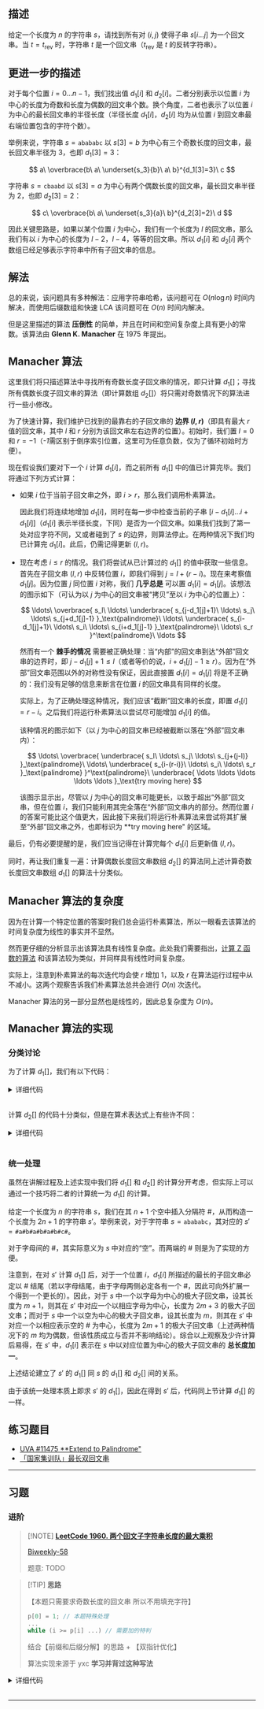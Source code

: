 ## 描述

给定一个长度为 $n$ 的字符串 $s$，请找到所有对 $(i, j)$ 使得子串 $s[i \dots j]$ 为一个回文串。当 $t = t_{\text{rev}}$ 时，字符串 $t$ 是一个回文串（$t_{\text{rev}}$ 是 $t$ 的反转字符串）。

## 更进一步的描述

对于每个位置 $i = 0 \dots n - 1$，我们找出值 $d_1[i]$ 和 $d_2[i]$。二者分别表示以位置 $i$ 为中心的长度为奇数和长度为偶数的回文串个数。换个角度，二者也表示了以位置 $i$ 为中心的最长回文串的半径长度（半径长度 $d_1[i]$，$d_2[i]$ 均为从位置 $i$ 到回文串最右端位置包含的字符个数）。

举例来说，字符串 $s = \mathtt{abababc}$ 以 $s[3] = b$ 为中心有三个奇数长度的回文串，最长回文串半径为 $3$，也即 $d_1[3] = 3$：

$$
a\ \overbrace{b\ a\ \underset{s_3}{b}\ a\ b}^{d_1[3]=3}\ c
$$

字符串 $s = \mathtt{cbaabd}$ 以 $s[3] = a$ 为中心有两个偶数长度的回文串，最长回文串半径为 $2$，也即 $d_2[3] = 2$：

$$
c\ \overbrace{b\ a\ \underset{s_3}{a}\ b}^{d_2[3]=2}\ d
$$

因此关键思路是，如果以某个位置 $i$ 为中心，我们有一个长度为 $l$ 的回文串，那么我们有以 $i$ 为中心的长度为 $l - 2$，$l - 4$，等等的回文串。所以 $d_1[i]$ 和 $d_2[i]$ 两个数组已经足够表示字符串中所有子回文串的信息。

## 解法

总的来说，该问题具有多种解法：应用字符串哈希，该问题可在 $O(n \log n)$ 时间内解决，而使用后缀数组和快速 LCA 该问题可在 $O(n)$ 时间内解决。

但是这里描述的算法 **压倒性** 的简单，并且在时间和空间复杂度上具有更小的常数。该算法由 **Glenn K. Manacher** 在 1975 年提出。

## Manacher 算法

这里我们将只描述算法中寻找所有奇数长度子回文串的情况，即只计算 $d_1[]$；寻找所有偶数长度子回文串的算法（即计算数组 $d_2[]$）将只需对奇数情况下的算法进行一些小修改。

为了快速计算，我们维护已找到的最靠右的子回文串的 **边界 $(l, r)$**（即具有最大 $r$ 值的回文串，其中 $l$ 和 $r$ 分别为该回文串左右边界的位置）。初始时，我们置 $l = 0$ 和 $r = -1$（*-1*需区别于倒序索引位置，这里可为任意负数，仅为了循环初始时方便）。

现在假设我们要对下一个 $i$ 计算 $d_1[i]$，而之前所有 $d_1[]$ 中的值已计算完毕。我们将通过下列方式计算：

-   如果 $i$ 位于当前子回文串之外，即 $i > r$，那么我们调用朴素算法。

    因此我们将连续地增加 $d_1[i]$，同时在每一步中检查当前的子串 $[i - d_1[i] \dots i + d_1[i]]$（$d_1[i]$ 表示半径长度，下同）是否为一个回文串。如果我们找到了第一处对应字符不同，又或者碰到了 $s$ 的边界，则算法停止。在两种情况下我们均已计算完 $d_1[i]$。此后，仍需记得更新 $(l, r)$。

-   现在考虑 $i \le r$ 的情况。我们将尝试从已计算过的 $d_1[]$ 的值中获取一些信息。首先在子回文串 $(l, r)$ 中反转位置 $i$，即我们得到 $j = l + (r - i)$。现在来考察值 $d_1[j]$。因为位置 $j$ 同位置 $i$ 对称，我们 **几乎总是** 可以置 $d_1[i] = d_1[j]$。该想法的图示如下（可认为以 $j$ 为中心的回文串被“拷贝”至以 $i$ 为中心的位置上）：

    $$
    \ldots\
    \overbrace{
        s_l\ \ldots\
        \underbrace{
            s_{j-d_1[j]+1}\ \ldots\ s_j\ \ldots\ s_{j+d_1[j]-1}
        }_\text{palindrome}\
        \ldots\
        \underbrace{
            s_{i-d_1[j]+1}\ \ldots\ s_i\ \ldots\ s_{i+d_1[j]-1}
        }_\text{palindrome}\
        \ldots\ s_r
    }^\text{palindrome}\
    \ldots
    $$

    然而有一个 **棘手的情况** 需要被正确处理：当“内部”的回文串到达“外部”回文串的边界时，即 $j - d_1[j] + 1 \le l$（或者等价的说，$i + d_1[j] - 1 \ge r$）。因为在“外部”回文串范围以外的对称性没有保证，因此直接置 $d_1[i] = d_1[j]$ 将是不正确的：我们没有足够的信息来断言在位置 $i$ 的回文串具有同样的长度。

    实际上，为了正确处理这种情况，我们应该“截断”回文串的长度，即置 $d_1[i] = r - i$。之后我们将运行朴素算法以尝试尽可能增加 $d_1[i]$ 的值。

    该种情况的图示如下（以 $j$ 为中心的回文串已经被截断以落在“外部”回文串内）：

    $$
    \ldots\
    \overbrace{
        \underbrace{
            s_l\ \ldots\ s_j\ \ldots\ s_{j+(j-l)}
        }_\text{palindrome}\
        \ldots\
        \underbrace{
            s_{i-(r-i)}\ \ldots\ s_i\ \ldots\ s_r
        }_\text{palindrome}
    }^\text{palindrome}\
    \underbrace{
        \ldots \ldots \ldots \ldots \ldots
    }_\text{try moving here}
    $$

    该图示显示出，尽管以 $j$ 为中心的回文串可能更长，以致于超出“外部”回文串，但在位置 $i$，我们只能利用其完全落在“外部”回文串内的部分。然而位置 $i$ 的答案可能比这个值更大，因此接下来我们将运行朴素算法来尝试将其扩展至“外部”回文串之外，也即标识为 **try moving here" 的区域。

最后，仍有必要提醒的是，我们应当记得在计算完每个 $d_1[i]$ 后更新值 $(l, r)$。

同时，再让我们重复一遍：计算偶数长度回文串数组 $d_2[]$ 的算法同上述计算奇数长度回文串数组 $d_1[]$ 的算法十分类似。

## Manacher 算法的复杂度

因为在计算一个特定位置的答案时我们总会运行朴素算法，所以一眼看去该算法的时间复杂度为线性的事实并不显然。

然而更仔细的分析显示出该算法具有线性复杂度。此处我们需要指出，[计算 Z 函数的算法](string/z-func.md) 和该算法较为类似，并同样具有线性时间复杂度。

实际上，注意到朴素算法的每次迭代均会使 $r$ 增加 $1$，以及 $r$ 在算法运行过程中从不减小。这两个观察告诉我们朴素算法总共会进行 $O(n)$ 次迭代。

Manacher 算法的另一部分显然也是线性的，因此总复杂度为 $O(n)$。

## Manacher 算法的实现

### 分类讨论

为了计算 $d_1[]$，我们有以下代码：

<details>
<summary>详细代码</summary>
<!-- tabs:start -->

###### **C++**

```cpp
// C++ Version
vector<int> d1(n);
for (int i = 0, l = 0, r = -1; i < n; i++) {
    int k = (i > r) ? 1 : min(d1[l + r - i], r - i + 1);
    while (0 <= i - k && i + k < n && s[i - k] == s[i + k]) { k++; }
    d1[i] = k--;
    if (i + k > r) {
        l = i - k;
        r = i + k;
    }
}
```

###### **Python**

```python
# Python Version
d1 = [0] * n
l, r = 0, -1
for i in range(0, n):
    k = 1 if i > r else min(d1[l + r - i], r - i + 1)
    while 0 <= i - k and i + k < n and s[i - k] == s[i + k]:
        k += 1
    d1[i] = k
    k -= 1
    if i + k > r:
        l = i - k
        r = i + k
```

<!-- tabs:end -->
</details>

<br>

计算 $d_2[]$ 的代码十分类似，但是在算术表达式上有些许不同：

<details>
<summary>详细代码</summary>
<!-- tabs:start -->

###### **C++**

```cpp
// C++ Version
vector<int> d2(n);
for (int i = 0, l = 0, r = -1; i < n; i++) {
    int k = (i > r) ? 0 : min(d2[l + r - i + 1], r - i + 1);
    while (0 <= i - k - 1 && i + k < n && s[i - k - 1] == s[i + k]) { k++; }
    d2[i] = k--;
    if (i + k > r) {
        l = i - k - 1;
        r = i + k;
    }
}
```

###### **Python**

```python
# Python Version
d2 = [0] * n
l, r = 0, -1
for i in range(0, n):
    k = 0 if i > r else min(d2[l + r - i + 1], r - i + 1)
    while 0 <= i - k - 1 and i + k < n and s[i - k - 1] == s[i + k]:
        k += 1
    d2[i] = k
    k -= 1
    if i + k > r:
        l = i - k - 1
        r = i + k
```

<!-- tabs:end -->
</details>

<br>

### 统一处理

虽然在讲解过程及上述实现中我们将 $d_1[]$ 和 $d_2[]$ 的计算分开考虑，但实际上可以通过一个技巧将二者的计算统一为 $d_1[]$ 的计算。

给定一个长度为 $n$ 的字符串 $s$，我们在其 $n + 1$ 个空中插入分隔符 $\#$，从而构造一个长度为 $2n + 1$ 的字符串 $s'$。举例来说，对于字符串 $s = \mathtt{abababc}$，其对应的 $s' = \mathtt{\#a\#b\#a\#b\#a\#b\#c\#}$。

对于字母间的 $\#$，其实际意义为 $s$ 中对应的“空”。而两端的 $\#$ 则是为了实现的方便。

注意到，在对 $s'$ 计算 $d_1[]$ 后，对于一个位置 $i$，$d_1[i]$ 所描述的最长的子回文串必定以 $\#$ 结尾（若以字母结尾，由于字母两侧必定各有一个 $\#$，因此可向外扩展一个得到一个更长的）。因此，对于 $s$ 中一个以字母为中心的极大子回文串，设其长度为 $m + 1$，则其在 $s'$ 中对应一个以相应字母为中心，长度为 $2m + 3$ 的极大子回文串；而对于 $s$ 中一个以空为中心的极大子回文串，设其长度为 $m$，则其在 $s'$ 中对应一个以相应表示空的 $\#$ 为中心，长度为 $2m + 1$ 的极大子回文串（上述两种情况下的 $m$ 均为偶数，但该性质成立与否并不影响结论）。综合以上观察及少许计算后易得，在 $s'$ 中，$d_1[i]$ 表示在 $s$ 中以对应位置为中心的极大子回文串的 **总长度加一**。

上述结论建立了 $s'$ 的 $d_1[]$ 同 $s$ 的 $d_1[]$ 和 $d_2[]$ 间的关系。

由于该统一处理本质上即求 $s'$ 的 $d_1[]$，因此在得到 $s'$ 后，代码同上节计算 $d_1[]$ 的一样。

## 练习题目

- [UVA #11475 **Extend to Palindrome"](https://uva.onlinejudge.org/index.php?option=com_onlinejudge&Itemid=8&page=show_problem&problem=2470)
- [「国家集训队」最长双回文串](https://www.luogu.com.cn/problem/P4555)

* * *

## 习题

### 进阶

> [!NOTE] **[LeetCode 1960. 两个回文子字符串长度的最大乘积](https://leetcode-cn.com/problems/maximum-product-of-the-length-of-two-palindromic-substrings/)**
> 
> [Biweekly-58]()
> 
> 题意: TODO

> [!TIP] **思路**
> 
>  【本题只需要求奇数长度的回文串 所以不用填充字符】
> 
> ```cpp
> p[0] = 1;	// 本题特殊处理
> ...
> while (i >= p[i] ...) // 需要加的特判
> ```
> 
> 结合【前缀和后缀分解】的思路 + 【双指针优化】
> 
> 算法实现来源于 yxc **学习并背过这种写法**

<details>
<summary>详细代码</summary>
<!-- tabs:start -->

##### **C++**

```cpp
class Solution {
public:
    using LL = long long;
    const static int N = 1e5 + 10;
    
    char b[N];
    int p[N];
    
    void manacher(int n) {
        p[0] = 1;
        int id = 0, mx = 0;
        for (int i = 1; i < n; ++ i ) {
            p[i] = mx > i ? min(p[2 * id - i], mx - i) : 1;
            while (i >= p[i] && b[i - p[i]] == b[i + p[i]])
                p[i] ++ ;
            if (i + p[i] > mx)
                id = i, mx = i + p[i];
        }
    }
    
    long long maxProduct(string s) {
        int n = s.size();
        for (int i = 0; i < n; ++ i )
            b[i] = s[i];
        b[n] = 0;
        
        manacher(n);
        
        vector<int> f(n), g(n);
        // i 指前缀下标
        // j 指当前扫到的中心
        // 非常巧妙的双指针优化
        for (int i = 0, j = 0, mx = 0; i < n; ++ i ) {
            while (j + p[j] - 1 < i) {
                mx = max(mx, p[j]);
                j ++ ;
            }
            mx = max(mx, i - j + 1);
            f[i] = mx;
        }
        for (int i = n - 1, j = n - 1, mx = 0; i >= 0; -- i ) {
            while (j - p[j] + 1 > i) {
                mx = max(mx, p[j]);
                j -- ;
            }
            mx = max(mx, j - i + 1);
            g[i] = mx;
        }
        
        LL res = 0;
        for (int i = 0; i < n - 1; ++ i )
            res = max(res, (LL)(f[i] * 2 - 1) * (g[i + 1] * 2 - 1));
        return res;
    }
};
```

##### **Python**

```python

```

<!-- tabs:end -->
</details>

<br>

* * *